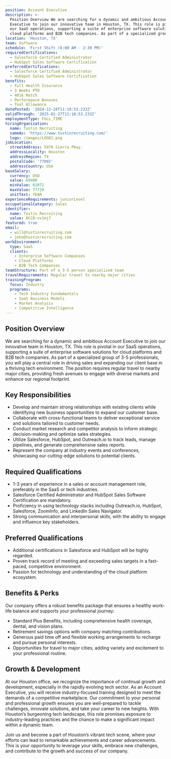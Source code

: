 ```yaml
---
position: Account Executive
description: >-
  Position Overview We are searching for a dynamic and ambitious Account
  Executive to join our innovative team in Houston, TX. This role is pivotal in
  our SaaS operations, supporting a suite of enterprise software solutions for
  cloud platforms and B2B tech companies. As part of a specialized group ...
location: 'Houston, TX'
team: Software
schedule: 'First Shift (6:00 AM - 2:30 PM)'
requiredCertifications:
  - Salesforce Certified Administrator
  - HubSpot Sales Software Certification
preferredCertifications:
  - Salesforce Certified Administrator
  - HubSpot Sales Software Certification
benefits:
  - Full Health Insurance
  - 3 Weeks PTO
  - 401k Match
  - Performance Bonuses
  - Tool Allowance
datePosted: '2024-12-28T11:10:53.233Z'
validThrough: '2025-01-27T11:10:53.233Z'
employmentType: FULL_TIME
hiringOrganization:
  name: Tustin Recruiting
  sameAs: 'https://www.tustinrecruiting.com/'
  logo: /images/LOGO1.png
jobLocation:
  streetAddress: 5978 Sierra Pkwy.
  addressLocality: Houston
  addressRegion: TX
  postalCode: '77002'
  addressCountry: USA
baseSalary:
  currency: USD
  value: 69400
  minValue: 61072
  maxValue: 77729
  unitText: YEAR
experienceRequirements: juniorLevel
occupationalCategory: Sales
identifier:
  name: Tustin Recruiting
  value: ACCO-vv1mj7
featured: true
email:
  - will@tustinrecruiting.com
  - john@tustinrecruiting.com
workEnvironment:
  type: SaaS
  clients:
    - Enterprise Software Companies
    - Cloud Platforms
    - B2B Tech Companies
teamStructure: Part of a 3-5 person specialized team
travelRequirements: Regular travel to nearby major cities
trainingProgram:
  focus: Industry
  programs:
    - Tech Industry Fundamentals
    - SaaS Business Models
    - Market Analysis
    - Competitive Intelligence
---
```




## Position Overview
We are searching for a dynamic and ambitious Account Executive to join our innovative team in Houston, TX. This role is pivotal in our SaaS operations, supporting a suite of enterprise software solutions for cloud platforms and B2B tech companies. As part of a specialized group of 3-5 professionals, you will play a central role in driving sales and expanding our client base in a thriving tech environment. The position requires regular travel to nearby major cities, providing fresh avenues to engage with diverse markets and enhance our regional footprint.

## Key Responsibilities
- Develop and maintain strong relationships with existing clients while identifying new business opportunities to expand our customer base.
- Collaborate with cross-functional teams to deliver exceptional service and solutions tailored to customer needs.
- Conduct market research and competitor analysis to inform strategic decision-making and optimize sales strategies.
- Utilize Salesforce, HubSpot, and Outreach.io to track leads, manage pipelines, and generate comprehensive sales reports.
- Represent the company at industry events and conferences, showcasing our cutting-edge solutions to potential clients.

## Required Qualifications
- 1-3 years of experience in a sales or account management role, preferably in the SaaS or tech industries.
- Salesforce Certified Administrator and HubSpot Sales Software Certification are mandatory.
- Proficiency in using technology stacks including Outreach.io, HubSpot, Salesforce, ZoomInfo, and LinkedIn Sales Navigator.
- Strong communication and interpersonal skills, with the ability to engage and influence key stakeholders.

## Preferred Qualifications
- Additional certifications in Salesforce and HubSpot will be highly regarded.
- Proven track record of meeting and exceeding sales targets in a fast-paced, competitive environment.
- Passion for technology and understanding of the cloud platform ecosystem.

## Benefits & Perks
Our company offers a robust benefits package that ensures a healthy work-life balance and supports your professional journey:
- Standard Plus Benefits, including comprehensive health coverage, dental, and vision plans.
- Retirement savings options with company matching contributions.
- Generous paid time off and flexible working arrangements to recharge and pursue personal interests.
- Opportunities for travel to major cities, adding variety and excitement to your professional routine.

## Growth & Development
At our Houston office, we recognize the importance of continual growth and development, especially in the rapidly evolving tech sector. As an Account Executive, you will receive industry-focused training designed to meet the demands of a competitive marketplace. Our commitment to your personal and professional growth ensures you are well-prepared to tackle challenges, innovate solutions, and take your career to new heights. With Houston’s burgeoning tech landscape, this role promises exposure to industry-leading practices and the chance to make a significant impact within a dynamic team.

Join us and become a part of Houston’s vibrant tech scene, where your efforts can lead to remarkable achievements and career advancements. This is your opportunity to leverage your skills, embrace new challenges, and contribute to the growth and success of our company.

